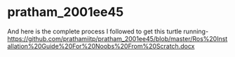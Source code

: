 # pratham_2001ee45

And here is the complete process I followed to get this turtle running- https://github.com/prathamiitp/pratham_2001ee45/blob/master/Ros%20Installation%20Guide%20For%20Noobs%20From%20Scratch.docx

